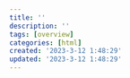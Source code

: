 ```yaml
---
title: ''
description: ''
tags: [overview]
categories: [html]
created: '2023-3-12 1:48:29'
updated: '2023-3-12 1:48:29'
---
```


